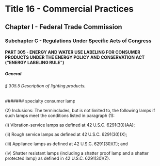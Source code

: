 
# Title 16 - Commercial Practices
## Chapter I - Federal Trade Commission
### Subchapter C - Regulations Under Specific Acts of Congress
#### PART 305 - ENERGY AND WATER USE LABELING FOR CONSUMER PRODUCTS UNDER THE ENERGY POLICY AND CONSERVATION ACT ("ENERGY LABELING RULE")
##### General
###### § 305.5 Description of lighting products.
####### specialty consumer lamp

(2) Inclusions: The termincludes, but is not limited to, the following lamps if such lamps meet the conditions listed in paragraph (1):

(i) Vibration-service lamps as defined at 42 U.S.C. 6291(30)(AA);

(ii) Rough service lamps as defined at 42 U.S.C. 6291(30)(X);

(iii) Appliance lamps as defined at 42 U.S.C. 6291(30)(T); and

(iv) Shatter resistant lamps (including a shatter proof lamp and a shatter protected lamp) as defined in 42 U.S.C. 6291(30)(Z).
